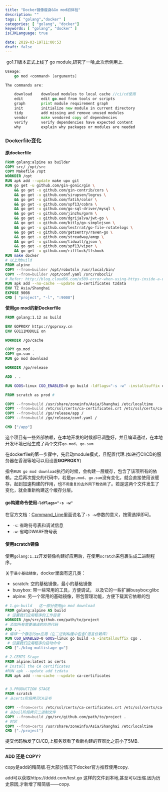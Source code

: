 ```yaml
---
title: "Docker镜像瘦身&Go mod初体验"
description: ""
tags: [ "golang","docker" ]
categories: [ "golang", "docker"]
keywords: [ "golang", "docker" ]
isCJKLanguage: true

date: 2019-03-19T11:00:53
draft: false
---
```



​    go1.11版本正式上线了 go module,研究了一哈,此次示例用上.

```go
Useage:	
	go mod <command> [arguments]

The commands are:

	download    download modules to local cache //ci/cd使用
	edit        edit go.mod from tools or scripts
	graph       print module requirement graph
	init        initialize new module in current directory
	tidy        add missing and remove unused modules
	vendor      make vendored copy of dependencies
	verify      verify dependencies have expected content
	why         explain why packages or modules are needed
```



### Dockerfile变化

**原dockerfile**

```dockerfile
FROM golang:alpine as builder
COPY src/ /opt/src
COPY Makefile /opt
WORKDIR /opt
RUN apk add --update make upx git
RUN go get -u github.com/gin-gonic/gin \
    && go get -u github.com/gin-contrib/cors \
    && go get -u github.com/sirupsen/logrus \
    && go get -u github.com/fatih/color \
    && go get -u github.com/spf13/cobra \
    && go get -u github.com/go-sql-driver/mysql \
    && go get -u github.com/jinzhu/gorm \
    && go get -u github.com/dgrijalva/jwt-go \
    && go get -u github.com/bitly/go-simplejson \
    && go get -u github.com/lestrrat/go-file-rotatelogs \
    && go get -u github.com/getsentry/raven-go \
    && go get -u github.com/streadway/amqp \
    && go get -u github.com/tidwall/gjson \
    && go get -u github.com/spf13/viper \
    && go get -u github.com/rifflock/lfshook
RUN make docker
# 以上为build
FROM alpine
COPY --from=builder /opt/robotsln /usr/local/bin/
COPY --from=builder /opt/conf.yaml /src/robocli/
# Refer: http://blog.cloud66.com/x509-error-when-using-https-inside-a-docker-container/
RUN apk add --no-cache --update ca-certificates tzdata
ENV TZ Asia/Shanghai
EXPOSE 9008
CMD [ "project", "-l", ":9008"]
```

**使用go mod的新Dockerfile**

```dockerfile
FROM golang:1.12 as build

ENV GOPROXY https://goproxy.cn
ENV GO111MODULE on

WORKDIR /go/cache

COPY go.mod .
COPY go.sum .
RUN go mod download

WORKDIR /go/release

ADD . .

RUN GOOS=linux CGO_ENABLED=0 go build -ldflags="-s -w" -installsuffix cgo -o app main.go

FROM scratch as prod # 

COPY --from=build /usr/share/zoneinfo/Asia/Shanghai /etc/localtime
COPY --from=build /etc/ssl/certs/ca-certificates.crt /etc/ssl/certs/ca-certificates.crt
COPY --from=build /go/release/app /
COPY --from=build /go/release/conf.yaml /

CMD ["/app"]

```

这个项目有一些外部依赖，在本地开发的时候都已调整好，并且编译通过，在本地开发环境已经生成了两个文件`go.mod`、`go.sum`

在dockerfile的第一步骤中，先启动module模式，且配置代理.(如进行CI\CD的服务器在香港等地可以用设置**GOPROXY**)

指令`RUN go mod download`执行的时候，会构建一层缓存，包含了该项所有的依赖。之后再次提交的代码中，若是`go.mod`、`go.sum`没有变化，就会直接使用该缓存，起到加速构建的作用，也`不用重复的去外网下载依赖`了。若是这两个文件发生了变化，就会重新构建这个缓存分层。

#### go构建命令使用`-ldflags="-s -w"`

在官方文档：[Command_Line](https://link.juejin.im/?target=https%3A%2F%2Fgolang.org%2Fcmd%2Flink%2F%23hdr-Command_Line)里面说名了`-s -w`参数的意义，按需选择即可。

- `-s`: 省略符号表和调试信息
- `-w`: 省略DWARF符号表

#### 使用scratch镜像

使用`golang:1.12`开发镜像构建好应用后，在使用`scratch`来包裹生成二进制程序。

关于`最小基础镜像`，docker里面有这几类：

- scratch: 空的基础镜像，最小的基础镜像
- busybox: 带一些常用的工具，方便调试， 以及它的一些扩展busybox:glibc
- alpine: 另一个常用的基础镜像，带包管理功能，方便下载其它依赖的包



```dockerfile
# 1.go-build   这一部分使用go mod download
FROM golang:alpine AS build
 # 设置我们应用程序的工作目录
WORKDIR /go/src/github.com/path/to/project
# 添加所有需要编译的应用代码
ADD . .
# 编译一个静态的go应用（在二进制构建中包含C语言依赖库）
RUN CGO_ENABLED=0 GOOS=linux go build -a -installsuffix cgo .
 # 设置我们应用程序的启动命令
CMD ["./blog-multistage-go"]

# 2.CERTS Stage
FROM alpine:latest as certs
# Install the CA certificates
#RUN apk --update add tzdata
RUN apk add --no-cache --update ca-certificates 


# 3.PRODUCTION STAGE
FROM scratch
# 从certs阶段拷贝CA证书

COPY --from=certs /etc/ssl/certs/ca-certificates.crt /etc/ssl/certs/ca-certificates.crt
# 从buil阶段拷贝二进制文件
COPY --from=build /go/src/github.com/path/to/project .
# 时区
COPY --from=certs /usr/share/zoneinfo/Asia/Shanghai /etc/localtime
CMD ["./project"]

```

提交代码触发了CI/CD,上服务器看了看新构建的容器比之前小了5MB.


---

**ADD 还是 COPY?**

copy是add的精简版.在大部分情况下docker官方推荐使用copy.

add可以获取https://dddd.com/test.go 这样的文件到本地,甚至可以压缩.因为历史原因,才新增了精简版——copy.

